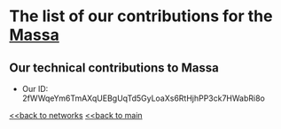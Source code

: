 # The list of our contributions for the [Massa](https://massa.net/)

## Our technical contributions to Massa

- Our ID: 2fWWqeYm6TmAXqUEBgUqTd5GyLoaXs6RtHjhPP3ck7HWabRi8o


[<<back to networks](https://github.com/nq4-net/entrance/tree/main/networks)
[<<back to main](https://github.com/nq4-net/entrance)